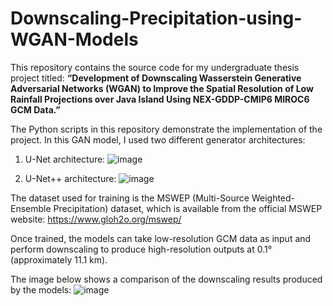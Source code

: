 # Downscaling-Precipitation-using-WGAN-Models
This repository contains the source code for my undergraduate thesis project titled:
**“Development of Downscaling Wasserstein Generative Adversarial Networks (WGAN) to Improve the Spatial Resolution of Low Rainfall Projections over Java Island Using NEX-GDDP-CMIP6 MIROC6 GCM Data.”**

The Python scripts in this repository demonstrate the implementation of the project. In this GAN model, I used two different generator architectures:
1. U-Net architecture:
![image](https://github.com/user-attachments/assets/7194704d-f85e-45a2-a4da-60d9179a795b)

2. U-Net++ architecture:
![image](https://github.com/user-attachments/assets/195930e4-456e-468e-8c63-cbc8ba30e66a)

The dataset used for training is the MSWEP (Multi-Source Weighted-Ensemble Precipitation) dataset, which is available from the official MSWEP website: https://www.gloh2o.org/mswep/

Once trained, the models can take low-resolution GCM data as input and perform downscaling to produce high-resolution outputs at 0.1° (approximately 11.1 km).

The image below shows a comparison of the downscaling results produced by the models:
![image](https://github.com/user-attachments/assets/1e72af3b-a74a-4e27-83b5-352edca2b252)


